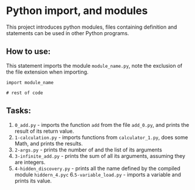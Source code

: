 # Python import, and modules
This project introduces python modules, files containing definition and statements can be used in other Python programs.
## How to use:
This statement imports the module `module_name.py`, note the exclusion of the file extension when importing.
```
import module_name

# rest of code
```
## Tasks:
1. `0_add.py` - imports the function `add` from the file `add_0.py`, and prints the result of its return value.
2. `1-calculation.py` - imports functions from `calculator_1.py`, does some Math, and prints the results.
3. `2-args.py` - prints the number of and the list of its arguments
4. `3-infinite_add.py` - prints the sum of all its arguments, assuming they are integers.
5. `4-hidden_discovery.py` - prints all the name defined by the compiled module `hiddern_4.pyc`
6.`5-variable_load.py` - imports a variable and prints its value.